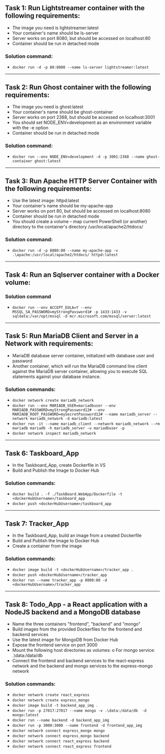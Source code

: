 ## Task 1: Run Lightstreamer container with the following requirements:

- The image you need is lightstreamer:latest
- Your container's name should be ls-server
- Server works on port 8080, but should be accessed on localhost:80
- Container should be run in detached mode

### Solution command:
-   `docker run -d -p 80:8080 --name ls-server lightstreamer:latest`

___

## Task 2: Run Ghost container with the following requirements:

- The image you need is ghost:latest
- Your container's name should be ghost-container
- Server works on port 2368, but should be accessed on localhost:3001
- You should set NODE_ENV=development as an environment variable with the -e option
- Container should be run in detached mode

### Solution command:
-   `docker run --env NODE_ENV=development -d -p 3001:2368 --name ghost-container ghost:latest`

___

## Task 3: Run Apache HTTP Server Container with the following requirements:

- Use the latest image: httpd:latest
- Your container's name should be my-apache-app
- Server works on port 80, but should be accessed on localhost:8080
- Container should be run in detached mode
- You should create a volume – map current PowerShell (or another) directory to the container's directory
/usr/local/apache2/htdocs/

### Solution command:
-   `docker run -d -p 8080:80 --name my-apache-app -v .\apache:/usr/local/apache2/htdocs/ httpd:latest`

___

## Task 4: Run an Sqlserver container with a Docker volume:

### Solution command
-   `docker run --env ACCEPT_EULA=Y --env MSSQL_SA_PASSWORD=myStrongPassword1# -p 1433:1433 -v sqldata:/var/opt/mssql -d mcr.microsoft.com/mssql/server:latest`

___

## Task 5: Run MariaDB Client and Server in a Network with requirements:

-  MariaDB database server container, initialized with database user and password
- Another container, which will run the MariaDB command line client against the MariaDB server container,
allowing you to execute SQL statements against your database instance.

### Solution commands:
-   `docker network create mariadb_network`
-   `docker run --env MARIADB_USER=mariadbuser --env MARIADB_PASSWORD=myStrongPassword12# --env MARIADB_ROOT_PASSWORD=mySecretPassword12# --name mariadb_server --network mariadb_network -d mariadb:latest`
-   `docker run -it --name mariadb_client --network mariadb_network --rm mariadb mariadb -h mariadb_server -u mariadbuser -p`
-   `docker network inspect mariadb_network`

___


## Task 6: Taskboard_App
- In the Taskboard_App, create Dockerfile in VS
- Build and Publish the Image to Docker Hub

### Solution commands:
-   `docker build . -f ./TaskBoard.WebApp/Dockerfile -t <dockerHubUsername>/taskboard_app`
-   `docker push <dockerHubUsername>/taskboard_app`

___


## Task 7: Tracker_App
- In the Taskboard_App, build an image from a created Dockerfile
- Build and Publish the Image to Docker Hub
- Create a container from the image

### Solution commands:
-   `docker image build -t <dockerHubUsername>/tracker_app .`
-   `docker push <dockerHubUsername>/tracker_app`
-   `docker run --name tracker_app -p 8080:80 -d <dockerHubUsername>/tracker_app`

___


## Task 8: Todo_App -  a React application with a NodeJS backend and a MongoDB database
- Name the three containers "frontend", "backend" and "mongo"
- Build images from the provided Dockerfiles for the frontend and backend services
- Use the latest image for MongoDB from Docker Hub
- Expose the frontend service on port 3000
- Mount the following host directories as volumes:
o For mongo service: .\data:/data/db
- Connect the frontend and backend services to the react-express network and the backend and mongo
services to the express-mongo network

### Solution commands:
-   `docker network create react_express`
-   `docker network create express_mongo`
-   `docker image build -t backend_app_img .`
-   `docker run -p 27017:27017 --name mongo -v .\data:/data/db  -d mongo:latest`
-   `docker run --name backend -d backend_app_img`
-   `docker run -p 3000:3000 --name frontend -d frontend_app_img`
-   `docker network connect express_mongo mongo`
-   `docker network connect express_mongo backend`
-   `docker network connect react_express backend`
-   `docker network connect react_express frontend`